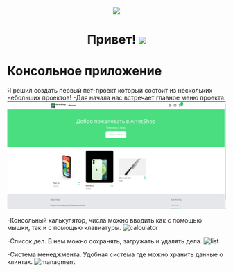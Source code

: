 <div id="header" align="center">
  <img src="https://media.giphy.com/media/BElb9DVpHezcZufOhl/giphy.gif" width="300"/>
</div>

<h1 align="center">
  Привет!
  <img src="https://media.giphy.com/media/hvRJCLFzcasrR4ia7z/giphy.gif" width="30px"/>
</h1>

# Консольное приложение
Я решил создать первый пет-проект который состоит из нескольких небольших проектов!
-Для начала нас встречает главное меню проекта:
![main_menu](./for_readme/shop-1.png)

-Консольный калькулятор, числа можно вводить как с помощью мышки, так и с помощью клавиатуры.
![calculator](./for_readme/calculator.png)

-Список дел. В нем можно сохранять, загружать и удалять дела.
![list](./for_readme/to_do_list.png)

-Система менеджмента. Удобная система где можно хранить данные о клинтах.
![managment](./for_readme/managment_system.png)

<!-- # Django
-Заглавная страница магазина.
![shop](./for_readme/for_shop1.png)

![shop2](./for_readme/for_shop2.png)
-И куда же без регистрации на сайте?
![reg](./for_readme/reg.png) -->
